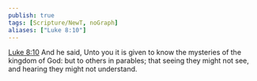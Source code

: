 ```yaml
---
publish: true
tags: [Scripture/NewT, noGraph]
aliases: ["Luke 8:10"]
---
```

[Luke 8:10](https://churchofjesuschrist.org/study/scriptures/nt/luke/8?lang=eng&id=p10#p10) And he said, Unto you it is given to know the mysteries of the kingdom of God: but to others in parables; that seeing they might not see, and hearing they might not understand.
